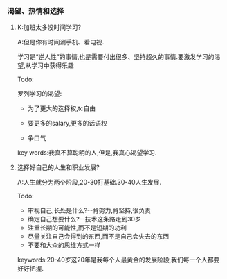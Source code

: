 ### 渴望、热情和选择

1. K:加班太多没时间学习?

   A:但是你有时间涮手机、看电视.

   学习是“逆人性”的事情,也是需要付出很多、坚持超久的事情.要激发学习的渴望,从学习中获得乐趣

   Todo:

   罗列学习的渴望:

   - 为了更大的选择权,tc自由

   - 要更多的salary,更多的话语权
   - 争口气

   key words:我真不算聪明的人,但是,我真心渴望学习.

2. 选择好自己的人生和职业发展?

   A:人生就分为两个阶段,20-30打基础.30-40人生发展.

   Todo:

   - 审视自己,长处是什么?--肯努力,肯坚持,很负责
   - 确定自己想要什么?--技术这条路走到30岁
   - 注重长期的可能性,而不是短期的功利
   - 尽量关注自己会得到的东西,而不是自己会失去的东西
   - 不要和大众的思维方式一样

   keywords:20-40岁这20年是我每个人最黄金的发展阶段,我们每一个人都要好好把握.

   

   

   

   

   

